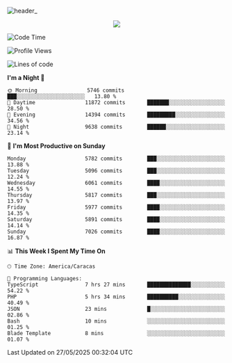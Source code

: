 ![header_](https://github.com/user-attachments/assets/4010d822-ccdc-4198-b608-18c773338d18)


<p align="center">
  <a href="http://www.github.com/thevacs">
    <img src="https://github-readme-streak-stats.herokuapp.com/?user=thevacs&stroke=ffffff&background=1c1917&ring=0891b2&fire=0891b2&currStreakNum=ffffff&currStreakLabel=0891b2&sideNums=ffffff&sideLabels=ffffff&dates=ffffff&hide_border=true" />
  </a>
</p>

<!--START_SECTION:waka-->
![Code Time](http://img.shields.io/badge/Code%20Time-3%2C411%20hrs%2032%20mins-blue)

![Profile Views](http://img.shields.io/badge/Profile%20Views-0-blue)

![Lines of code](https://img.shields.io/badge/From%20Hello%20World%20I%27ve%20Written-5.0%20million%20lines%20of%20code-blue)

**I'm a Night 🦉** 

```text
🌞 Morning                5746 commits        ███░░░░░░░░░░░░░░░░░░░░░░   13.80 % 
🌆 Daytime                11872 commits       ███████░░░░░░░░░░░░░░░░░░   28.50 % 
🌃 Evening                14394 commits       █████████░░░░░░░░░░░░░░░░   34.56 % 
🌙 Night                  9638 commits        ██████░░░░░░░░░░░░░░░░░░░   23.14 % 
```
📅 **I'm Most Productive on Sunday** 

```text
Monday                   5782 commits        ███░░░░░░░░░░░░░░░░░░░░░░   13.88 % 
Tuesday                  5096 commits        ███░░░░░░░░░░░░░░░░░░░░░░   12.24 % 
Wednesday                6061 commits        ████░░░░░░░░░░░░░░░░░░░░░   14.55 % 
Thursday                 5817 commits        ███░░░░░░░░░░░░░░░░░░░░░░   13.97 % 
Friday                   5977 commits        ████░░░░░░░░░░░░░░░░░░░░░   14.35 % 
Saturday                 5891 commits        ████░░░░░░░░░░░░░░░░░░░░░   14.14 % 
Sunday                   7026 commits        ████░░░░░░░░░░░░░░░░░░░░░   16.87 % 
```


📊 **This Week I Spent My Time On** 

```text
🕑︎ Time Zone: America/Caracas

💬 Programming Languages: 
TypeScript               7 hrs 27 mins       ██████████████░░░░░░░░░░░   54.22 % 
PHP                      5 hrs 34 mins       ██████████░░░░░░░░░░░░░░░   40.49 % 
JSON                     23 mins             █░░░░░░░░░░░░░░░░░░░░░░░░   02.86 % 
Bash                     10 mins             ░░░░░░░░░░░░░░░░░░░░░░░░░   01.25 % 
Blade Template           8 mins              ░░░░░░░░░░░░░░░░░░░░░░░░░   01.07 % 
```


 Last Updated on 27/05/2025 00:32:04 UTC
<!--END_SECTION:waka-->
